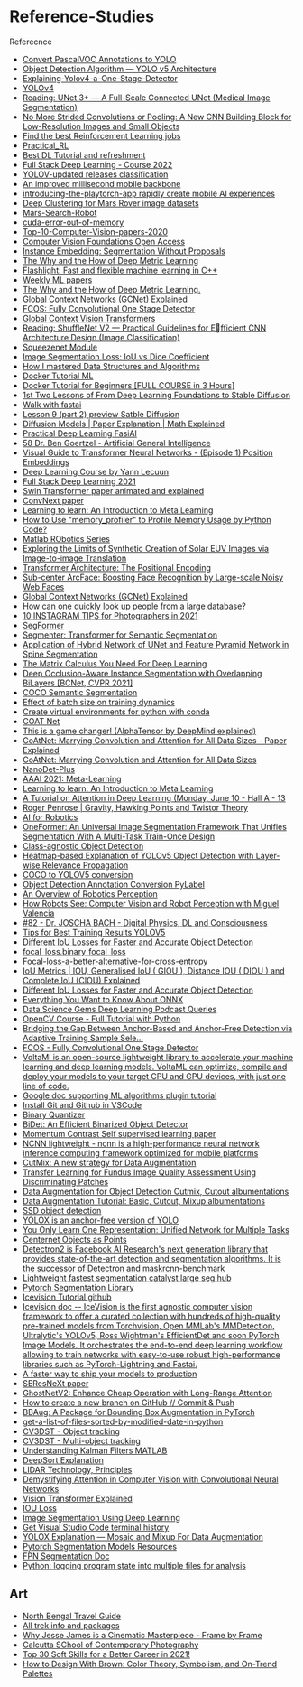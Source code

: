 # Reference-Studies
Referecnce

* [Convert PascalVOC Annotations to YOLO](https://gist.github.com/Amir22010/a99f18ca19112bc7db0872a36a03a1ec)
* [Object Detection Algorithm — YOLO v5 Architecture](https://medium.com/analytics-vidhya/object-detection-algorithm-yolo-v5-architecture-89e0a35472ef)
* [Explaining-Yolov4-a-One-Stage-Detector](https://becominghuman.ai/explaining-yolov4-a-one-stage-detector-cdac0826cbd7)
* [YOLOv4](https://jonathan-hui.medium.com/yolov4-c9901eaa8e61)
* [Reading: UNet 3+ — A Full-Scale Connected UNet (Medical Image Segmentation)](https://sh-tsang.medium.com/reading-unet-3-a-full-scale-connected-unet-medical-image-segmentation-ebb5e7f53caa)
* [No More Strided Convolutions or Pooling: A New CNN Building Block for Low-Resolution Images and Small Objects](https://arxiv.org/abs/2208.03641v1)
* [Find the best Reinforcement Learning jobs](https://www.upwork.com/freelance-jobs/reinforcement-learning/)
* [Practical_RL](https://github.com/yandexdataschool/Practical_RL)
* [Best DL Tutorial and refreshment](https://fullstackdeeplearning.com/spring2021/)
* [Full Stack Deep Learning - Course 2022](https://fullstackdeeplearning.com/course/2022/)
* [YOLOV-updated releases classification](https://github.com/ultralytics/yolov5/releases)
* [An improved millisecond mobile backbone](https://arxiv.org/abs/2206.04040)
* [introducing-the-playtorch-app rapidly create mobile AI experiences](https://pytorch.org/blog/introducing-the-playtorch-app/?content=playtorchv0.2launch)
* [Deep Clustering for Mars Rover image datasets](https://arxiv.org/ftp/arxiv/papers/1911/1911.06623.pdf)
* [Mars-Search-Robot](https://github.com/Salman-H/mars-search-robot)
* [cuda-error-out-of-memory](https://maneeshkadanasseril.medium.com/cuda-error-out-of-memory-331d47d85414)
* [Top-10-Computer-Vision-papers-2020](https://www.kdnuggets.com/2021/01/top-10-computer-vision-papers-2020.html)
* [Computer Vision Foundations Open Access](https://openaccess.thecvf.com/menu)
* [Instance Embedding: Segmentation Without Proposals](https://towardsdatascience.com/instance-embedding-instance-segmentation-without-proposals-31946a7c53e1)
* [The Why and the How of Deep Metric Learning](https://towardsdatascience.com/the-why-and-the-how-of-deep-metric-learning-e70e16e199c0)
* [Flashlight: Fast and flexible machine learning in C++](https://ai.facebook.com/blog/flashlight-fast-and-flexible-machine-learning-in-c-plus-plus/)
* [Weekly ML papers](https://papers.labml.ai/papers/weekly)
* [The Why and the How of Deep Metric Learning.](https://towardsdatascience.com/the-why-and-the-how-of-deep-metric-learning-e70e16e199c0)
* [Global Context Networks (GCNet) Explained](https://blog.paperspace.com/global-context-networks-gcnet/)
* [FCOS: Fully Convolutional One Stage Detector](https://youtu.be/_ADYE6QaAAY)
* [Global Context Vision Transformers](https://arxiv.org/pdf/2206.09959.pdf)
* [Reading: ShuffleNet V2 — Practical Guidelines for Efficient CNN Architecture Design (Image Classification)](https://sh-tsang.medium.com/reading-shufflenet-v2-practical-guidelines-for-e-fficient-cnn-architecture-design-image-287b05abc08a)
* [Squeezenet Module](https://youtu.be/ge_RT5wvHvY)
* [Image Segmentation Loss: IoU vs Dice Coefficient](https://youtu.be/AZr64OxshLo)
* [How I mastered Data Structures and Algorithms](https://youtu.be/s2mYsPWzLjg)
* [Docker Tutorial ML](https://youtu.be/0qG_0CPQhpg)
* [Docker Tutorial for Beginners [FULL COURSE in 3 Hours]](https://youtu.be/3c-iBn73dDE)
* [1st Two Lessons of From Deep Learning Foundations to Stable Diffusion](https://www.fast.ai/posts/part2-2022-preview.html)
* [Walk with fastai](https://walkwithfastai.com/)
* [Lesson 9 (part 2) preview Satble Diffusion](https://forums.fast.ai/t/lesson-9-part-2-preview/101336)
* [Diffusion Models | Paper Explanation | Math Explained](https://youtu.be/HoKDTa5jHvg)
* [Practical Deep Learning FasiAI](https://course.fast.ai/)
* [58 Dr. Ben Goertzel - Artificial General Intelligence](https://youtu.be/sw8IE3MX1SY)
* [Visual Guide to Transformer Neural Networks - (Episode 1) Position Embeddings](https://youtu.be/dichIcUZfOw)
* [Deep Learning Course by Yann Lecuun](https://atcold.github.io/pytorch-Deep-Learning/)
* [Full Stack Deep Learning 2021](https://fullstackdeeplearning.com/spring2021/)
* [Swin Transformer paper animated and explained](https://youtu.be/SndHALawoag)
* [ConvNext paper](https://www.youtube.com/watch?v=QqejV0LNDHA)
* [Learning to learn: An Introduction to Meta Learning](https://youtu.be/ByeRnmHJ-uk)
* [How to Use "memory_profiler" to Profile Memory Usage by Python Code?](https://coderzcolumn.com/tutorials/python/how-to-profile-memory-usage-in-python-using-memory-profiler)
* [Matlab RObotics Series](https://www.youtube.com/playlist?list=PLn8PRpmsu08rdL7jwgrQjewdFXxDHbyIV)
* [Exploring the Limits of Synthetic Creation of Solar EUV Images via Image-to-image
Translation](https://iopscience.iop.org/article/10.3847/1538-4357/ac867b/pdf)
* [Transformer Architecture: The Positional Encoding](https://kazemnejad.com/blog/transformer_architecture_positional_encoding/)
* [Sub-center ArcFace: Boosting Face Recognition by Large-scale Noisy Web Faces](https://paperswithcode.com/paper/sub-center-arcface-boosting-face-recognition)
* [Global Context Networks (GCNet) Explained](https://blog.paperspace.com/global-context-networks-gcnet/)
* [How can one quickly look up people from a large database?](https://datascience.stackexchange.com/questions/49581/how-can-one-quickly-look-up-people-from-a-large-database)
* [10 INSTAGRAM TIPS for Photographers in 2021](https://youtu.be/X_ZH2sjiNvo)
* [SegFormer](https://huggingface.co/docs/transformers/model_doc/segformer)
* [Segmenter: Transformer for Semantic Segmentation
](https://github.com/rstrudel/segmenter)
* [Application of Hybrid Network of UNet and Feature Pyramid Network in Spine Segmentation](https://ieeexplore.ieee.org/document/9478765)
* [The Matrix Calculus You Need For Deep Learning](https://arxiv.org/abs/1802.01528)
* [Deep Occlusion-Aware Instance Segmentation with Overlapping BiLayers [BCNet, CVPR 2021]](https://github.com/lkeab/BCNet)
* [COCO Semantic Segmentation](https://github.com/temi0506/Reference-Studies/blob/main/COCOdataset_SemanticSegmentation_Demo.ipynb)
* [Effect of batch size on training dynamics](https://medium.com/mini-distill/effect-of-batch-size-on-training-dynamics-21c14f7a716e)
* [Create virtual environments for python with conda](https://uoa-eresearch.github.io/eresearch-cookbook/recipe/2014/11/20/conda/)
* [COAT Net](https://arxiv.org/pdf/2106.04803.pdf)
* [This is a game changer! (AlphaTensor by DeepMind explained)](https://youtu.be/3N3Bl5AA5QU)
* [CoAtNet: Marrying Convolution and Attention for All Data Sizes - Paper Explained](https://www.youtube.com/watch?v=lZdyER5nOXU)
* [CoAtNet: Marrying Convolution and Attention for All Data Sizes
](https://www.youtube.com/watch?v=VoRQiKQcdcI)
* [NanoDet-Plus](https://github.com/RangiLyu/nanodet)
* [AAAI 2021: Meta-Learning](https://youtu.be/Hh9EKgWk0KY)
* [Learning to learn: An Introduction to Meta Learning](https://youtu.be/ByeRnmHJ-uk)
* [A Tutorial on Attention in Deep Learning (Monday, June 10 - Hall A - 13](https://www.facebook.com/icml.imls/videos/2970931166257998)
* [Roger Penrose | Gravity, Hawking Points and Twistor Theory](https://youtu.be/9Gl8pwY2kW8)
* [AI for Robotics](https://www.linkedin.com/posts/harshit-ahluwalia_freecourses-datascience-activity-7000775589326405632-iDC8?utm_source=share&utm_medium=member_android)
* [OneFormer: An Universal Image Segmentation Framework That Unifies Segmentation With A Multi-Task Train-Once Design](https://www.marktechpost.com/2022/11/20/oneformer-an-universal-image-segmentation-framework-that-unifies-segmentation-with-a-multi-task-train-once-design/)
* [Class-agnostic Object Detection](https://youtu.be/L15fb-oWkBs)
* [Heatmap-based Explanation of YOLOv5 Object Detection with Layer-wise Relevance Propagation](https://ieeexplore.ieee.org/document/9827744)
* [COCO to YOLOV5 conversion](https://github.com/pylabel-project/samples/blob/main/coco2yolov5.ipynb)
* [Object Detection Annotation Conversion PyLabel](https://github.com/pylabel-project/pylabel)
* [An Overview of Robotics Perception](https://www.youtube.com/watch?v=LgwjcqhkOA4)
* [How Robots See: Computer Vision and Robot Perception with Miguel Valencia](https://www.youtube.com/watch?v=DhO2ZJckiT8)
* [#82 - Dr. JOSCHA BACH - Digital Physics, DL and Consciousness ](https://www.youtube.com/watch?v=LgwjcqhkOA4)
* [Tips for Best Training Results YOLOV5](https://github.com/ultralytics/yolov5/wiki/Tips-for-Best-Training-Results)
* [Different IoU Losses for Faster and Accurate Object Detection](https://medium.com/analytics-vidhya/different-iou-losses-for-faster-and-accurate-object-detection-3345781e0bf)
* [focal_loss.binary_focal_loss](https://focal-loss.readthedocs.io/en/latest/generated/focal_loss.binary_focal_loss.html)
* [Focal-loss-a-better-alternative-for-cross-entropy](https://towardsdatascience.com/focal-loss-a-better-alternative-for-cross-entropy-1d073d92d075#:~:text=Focal%20loss%20achieves%20this%20through,to%20the%20Cross%2DEntropy%20loss.)
* [IoU Metrics | IOU, Generalised IoU ( GIOU ), Distance IOU ( DIOU ) and Complete IoU (CIOU) Explained](https://youtu.be/6gwgYa5zldg)
* [Different IoU Losses for Faster and Accurate Object Detection](https://medium.com/analytics-vidhya/different-iou-losses-for-faster-and-accurate-object-detection-3345781e0bf)
* [Everything You Want to Know About ONNX](https://www.youtube.com/watch?v=cK5AyawZSUI&t=2587s)
* [Data Science Gems Deep Learning Podcast Queries](https://www.youtube.com/@datasciencegems3186/videos)
* [OpenCV Course - Full Tutorial with Python](https://www.youtube.com/watch?v=oXlwWbU8l2o)
* [Bridging the Gap Between Anchor-Based and Anchor-Free Detection via Adaptive Training Sample Sele...](https://youtu.be/CnchEvVhI3c)
* [FCOS - Fully Convolutional One Stage Detector](https://youtu.be/zE6QmdaRk1g)
* [VoltaMl is an open-source lightweight library to accelerate your machine learning and deep learning models. VoltaML can optimize, compile and deploy your models to your target CPU and GPU devices, with just one line of code.](https://github.com/VoltaML/voltaML)
* [Google doc supporting ML algorithms plugin tutorial](https://simplemlforsheets.com/tutorial.html)
* [Install Git and Github in VSCode](https://www.jcchouinard.com/install-git-in-vscode/#:~:text=Enable%20Git%20in%20VS%20Code,-To%20enable%20Git&text=Go%20to%20File%20%3E%20Preferences,that%20the%20box%20is%20ticked)
* [Binary Quantizer](file:///C:/Users/prompt/Downloads/334-Article%20Text-738-1-10-20181224.pdf)
* [BiDet: An Efficient Binarized Object Detector](https://github.com/ZiweiWangTHU/BiDet)
* [Momentum Contrast Self supervised learning paper](https://paperswithcode.com/method/moco)
* [NCNN lightweight - ncnn is a high-performance neural network inference computing framework optimized for mobile platforms](https://github.com/Tencent/ncnn)
* [CutMix: A new strategy for Data Augmentation](https://sarthakforwet.medium.com/cutmix-a-new-strategy-for-data-augmentation-bbc1c3d29aab#61dc)
* [Transfer Learning for Fundus Image Quality Assessment Using Discriminating Patches](https://www.researchgate.net/publication/360372467_Transfer_Learning_for_Fundus_Image_Quality_Assessment_Using_Discriminating_Patches)
* [Data Augmentation for Object Detection Cutmix, Cutout albumentations](https://www.kaggle.com/code/ankursingh12/data-augmentation-for-object-detection)
* [Data Augmentation Tutorial: Basic, Cutout, Mixup albumentations](https://www.kaggle.com/code/kaushal2896/data-augmentation-tutorial-basic-cutout-mixup)
* [SSD object detection](https://github.com/amdegroot/ssd.pytorch)
* [YOLOX is an anchor-free version of YOLO](https://github.com/Megvii-BaseDetection/YOLOX)
* [You Only Learn One Representation: Unified Network for Multiple Tasks](https://github.com/WongKinYiu/yolor)
* [Centernet Objects as Points](https://github.com/xingyizhou/CenterNet)
* [Detectron2 is Facebook AI Research's next generation library that provides state-of-the-art detection and segmentation algorithms. It is the successor of Detectron and maskrcnn-benchmark](https://github.com/facebookresearch/detectron2)
* [Lightweight fastest segmentation catalyst large seg hub](https://github.com/catalyst-team/segmentation)
* [Pytorch Segmentation Library](https://github.com/qubvel/segmentation_models.pytorch)
* [Icevision Tutorial github](https://github.com/airctic/icevision)
* [Icevision doc -- IceVision is the first agnostic computer vision framework to offer a curated collection with hundreds of high-quality pre-trained models from Torchvision, Open MMLab's MMDetection, Ultralytic's YOLOv5, Ross Wightman's EfficientDet and soon PyTorch Image Models. It orchestrates the end-to-end deep learning workflow allowing to train networks with easy-to-use robust high-performance libraries such as PyTorch-Lightning and Fastai.](https://airctic.com/0.7.0/)
* [A faster way to ship your models to production](https://www.bentoml.com/)
* [SEResNeXt paper](https://paperswithcode.com/model/seresnext?variant=seresnext50-32x4d)
* [GhostNetV2: Enhance Cheap Operation with Long-Range Attention](https://arxiv.org/pdf/2211.12905.pdf)
* [How to create a new branch on GitHub // Commit & Push](https://youtu.be/Lf3DYRvCPFo)
* [BBAug: A Package for Bounding Box Augmentation in PyTorch](https://towardsdatascience.com/bbaug-a-package-for-bounding-box-augmentation-in-pytorch-e9b9fbf1504b)
* [get-a-list-of-files-sorted-by-modified-date-in-python](https://medium.com/@makerhacks/get-a-list-of-files-sorted-by-modified-date-in-python-44bac04c14d9)
* [CV3DST - Object tracking](https://youtu.be/QtAYgtBnhws)
* [CV3DST - Multi-object tracking](https://youtu.be/BR3Y5bAz5Dw)
* [Understanding Kalman Filters
MATLAB
](https://www.youtube.com/watch?v=mwn8xhgNpFY&list=PLn8PRpmsu08pzi6EMiYnR-076Mh-q3tWr)
* [DeepSort Explanation](https://youtu.be/LbyqsoLJu5Q)
* [LIDAR Technology, Principles](https://youtu.be/YtWb9CWGF10)
* [Demystifying Attention in Computer Vision with Convolutional Neural Networks](https://youtu.be/20BfBIUKgpQ)
* [Vision Transformer Explained](https://youtu.be/TrdevFK_am4)
* [IOU Loss](https://arxiv.org/pdf/1608.01471.pdf)
* [Image Segmentation Using Deep Learning](https://youtu.be/hjMwPjU1tRc)
* [Get Visual Studio Code terminal history](https://superuser.com/questions/1460404/get-visual-studio-code-terminal-history)
* [YOLOX Explanation — Mosaic and Mixup For Data Augmentation](https://medium.com/mlearning-ai/yolox-explanation-mosaic-and-mixup-for-data-augmentation-3839465a3adf)
* [Pytorch Segmentation Models Resources](https://github.com/qubvel/segmentation_models.pytorch)
* [FPN Segmentation Doc](http://presentations.cocodataset.org/COCO17-Stuff-FAIR.pdf)
* [Python: logging program state into multiple files for analysis](https://python.plainenglish.io/python-capturing-info-logs-into-multiple-files-for-analysis-f0befdcaaa33)

## Art

* [North Bengal Travel Guide](https://nomadicweekends.com/blog/category/north-bengal/)
* [All trek info and packages](https://trekthehimalayas.com/alltreks/)
* [Why Jesse James is a Cinematic Masterpiece - Frame by Frame](https://youtu.be/-6TxS8XNZyw)
* [Calcutta SChool of Contemporary Photography](https://www.cscp.school/)
* [Top 30 Soft Skills for a Better Career in 2021!](https://youtu.be/0gUgm4zB2F4)
* [How to Design With Brown: Color Theory, Symbolism, and On-Trend Palettes](https://www.shutterstock.com/blog/design-color-themes-meaning#:~:text=Brown%27s%20Complementary%20Color,of%20blue%20brown%27s%20complementary%20hue.)
